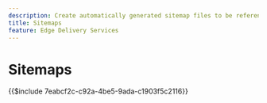 ```yaml
---
description: Create automatically generated sitemap files to be referenced from your `robots.txt`. This helps with SEO and the discovery of new content.
title: Sitemaps
feature: Edge Delivery Services
---
```

# Sitemaps

{{$include 7eabcf2c-c92a-4be5-9ada-c1903f5c2116}}